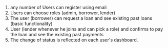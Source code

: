 1. any number of Users can register using email
2. Users can choose roles (admin, borrower, lender)
3. The user (borrower) can request a loan and see existing past loans (basic functionality)
4. User (lender whenever he joins and can pick a role) and confirms to pay the loan and see
the existing past payments
5. The change of status is reflected on each user's dashboard.
